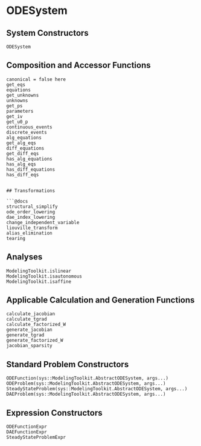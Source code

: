 # ODESystem

## System Constructors

```@docs
ODESystem
```

## Composition and Accessor Functions

```@docs
canonical = false here
get_eqs
equations
get_unknowns
unknowns
get_ps
parameters
get_iv
get_u0_p
continuous_events
discrete_events
alg_equations
get_alg_eqs
diff_equations
get_diff_eqs
has_alg_equations
has_alg_eqs
has_diff_equations
has_diff_eqs


## Transformations

```@docs
structural_simplify
ode_order_lowering
dae_index_lowering
change_independent_variable
liouville_transform
alias_elimination
tearing
```

## Analyses

```@docs
ModelingToolkit.islinear
ModelingToolkit.isautonomous
ModelingToolkit.isaffine
```

## Applicable Calculation and Generation Functions

```@docs; canonical=false
calculate_jacobian
calculate_tgrad
calculate_factorized_W
generate_jacobian
generate_tgrad
generate_factorized_W
jacobian_sparsity
```

## Standard Problem Constructors

```@docs
ODEFunction(sys::ModelingToolkit.AbstractODESystem, args...)
ODEProblem(sys::ModelingToolkit.AbstractODESystem, args...)
SteadyStateProblem(sys::ModelingToolkit.AbstractODESystem, args...)
DAEProblem(sys::ModelingToolkit.AbstractODESystem, args...)
```

## Expression Constructors

```@docs
ODEFunctionExpr
DAEFunctionExpr
SteadyStateProblemExpr
```
